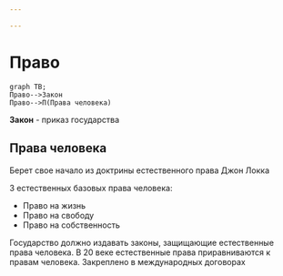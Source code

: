 ```yaml
---

---
```

# Право
```mermaid
graph TB;
Право-->Закон
Право-->П(Права человека)
```
**Закон** - приказ государства
## Права человека
Берет свое начало из доктрины естественного права Джон Локка

3 естественных базовых права человека:
- Право на жизнь
- Право на свободу
- Право на собственность

Государство должно издавать законы, защищающие естественные права человека.
В 20 веке естественные права приравниваются к правам человека. Закреплено в международных договорах


